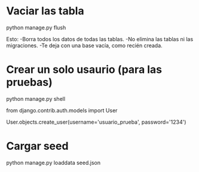 
# Vaciar las tabla
python manage.py flush

Esto:
-Borra todos los datos de todas las tablas.
-No elimina las tablas ni las migraciones.
-Te deja con una base vacía, como recién creada.



# Crear un solo usaurio (para las pruebas)
python manage.py shell

from django.contrib.auth.models import User

User.objects.create_user(username='usuario_prueba', password='1234')

# Cargar seed
python manage.py loaddata seed.json